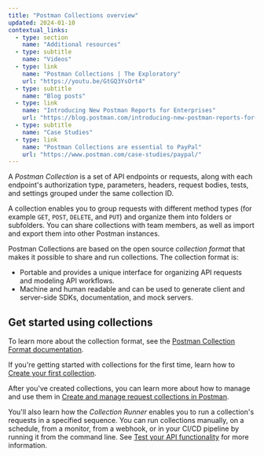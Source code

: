 ```yaml
---
title: "Postman Collections overview"
updated: 2024-01-10
contextual_links:
  - type: section
    name: "Additional resources"
  - type: subtitle
    name: "Videos"
  - type: link
    name: "Postman Collections | The Exploratory"
    url: "https://youtu.be/GtGQ3YsOrt4"
  - type: subtitle
    name: "Blog posts"
  - type: link
    name: "Introducing New Postman Reports for Enterprises"
    url: "https://blog.postman.com/introducing-new-postman-reports-for-enterprises/"
  - type: subtitle
    name: "Case Studies"
  - type: link
    name: "Postman Collections are essential to PayPal"
    url: "https://www.postman.com/case-studies/paypal/"
---
```


A _Postman Collection_ is a set of API endpoints or requests, along with each endpoint's authorization type, parameters, headers, request bodies, tests, and settings grouped under the same collection ID.

A collection enables you to group requests with different method types (for example `GET`, `POST`, `DELETE`, and `PUT`) and organize them into folders or subfolders. You can share collections with team members, as well as import and export them into other Postman instances.

Postman Collections are based on the open source _collection format_ that makes it possible to share and run collections. The collection format is:

* Portable and provides a unique interface for organizing API requests and modeling API workflows.
* Machine and human readable and can be used to generate client and server-side SDKs, documentation, and mock servers.

## Get started using collections

To learn more about the collection format, see the [Postman Collection Format documentation](https://learning.postman.com/collection-format/).

If you're getting started with collections for the first time, learn how to [Create your first collection](/docs/getting-started/first-steps/creating-the-first-collection/).

After you've created collections, you can learn more about how to manage and use them in [Create and manage request collections in Postman](/docs/collections/using-collections/).

You'll also learn how the _Collection Runner_ enables you to run a collection's requests in a specified sequence. You can run collections manually, on a schedule, from a monitor, from a webhook, or in your CI/CD pipeline by running it from the command line. See [Test your API functionality](/docs/collections/running-collections/running-collections-overview/) for more information.

